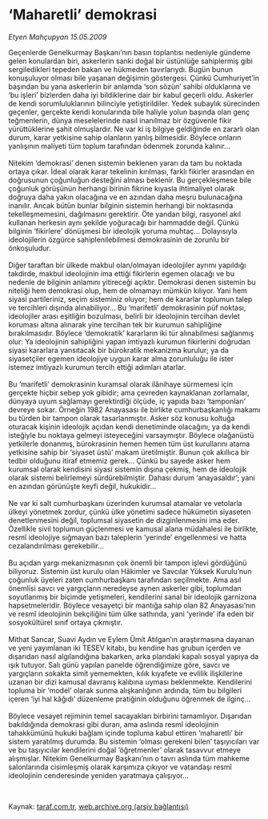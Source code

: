 # ‘Maharetli’ demokrasi

*Etyen Mahçupyan 15.05.2009*

<div class="taraf_structure_2col_1zq">
<div class="margen_n">



 <p>Geçenlerde Genelkurmay Başkanı’nın basın toplantısı nedeniyle gündeme gelen konulardan biri, askerlerin sanki doğal bir üstünlüğe sahiplermiş gibi sergiledikleri tepeden bakan ve hükmeden tavırlarıydı. Bugün bunun konuşuluyor olması bile yaşanan değişimin göstergesi. Çünkü Cumhuriyet’in başından bu yana askerlerin bir anlamda ‘son sözün’ sahibi olduklarına ve ‘bu işleri’ bizlerden daha iyi bildiklerine dair bir kabul geçerli oldu. Askerler de kendi sorumluluklarının bilinciyle yetiştirildiler. Yedek subaylık sürecinden geçenler, gerçekte kendi konularında bile haliyle yolun başında olan genç teğmenlerin, dünya meselelerinde nasıl inanılmaz bir özgüvenle fikir yürüttüklerine şahit olmuşlardır. Ne var ki iş bilgiye geldiğinde en zararlı olan durum, karar yetkisine sahip olanların yanlış bilmesidir. Böylece onların yanlışının maliyeti tüm toplum tarafından ödenmek zorunda kalınır... <br/><br/>Nitekim ‘demokrasi’ denen sistemin beklenen yararı da tam bu noktada ortaya çıkar. İdeal olarak karar tekelinin kırılması, farklı fikirler arasından en doğrusunun çoğunluğun desteğini alması beklenir. Bu gerçekleşmese bile çoğunluk görüşünün herhangi birinin fikrine kıyasla ihtimaliyet olarak doğruya daha yakın olacağına ve en azından daha meşru bulunacağına inanılır. Ancak bütün bunlar bilginin sistemin herhangi bir noktasında tekelleşmemesini, dağılmasını gerektirir. Öte yandan bilgi, rasyonel akıl kullanan herkesin aynı şekilde yoğuracağı bir hammadde değil. Çünkü bilginin ‘fikirlere’ dönüşmesi bir ideolojik yoruma muhtaç... Dolayısıyla ideolojilerin özgürce sahiplenilebilmesi demokrasinin de zorunlu bir önkoşuludur. <br/><br/>Diğer taraftan bir ülkede makbul olan/olmayan ideolojiler ayrımı yapıldığı takdirde, makbul ideolojinin ima ettiği fikirlerin egemen olacağı ve bu nedenle de bilginin anlamını yitireceği açıktır. Demokrasi denen sistemin bu niteliği hem demokrasi olup, hem de olmamayı mümkün kılıyor. Yani hem siyasi partileriniz, seçim sisteminiz oluyor; hem de kararlar toplumun talep ve tercihleri dışında alınabiliyor... Bu ‘marifetli’ demokrasinin püf noktası, ideolojiler arası eşitliğin bozulması, belirli bir ideolojinin tercihan devlet koruması altına alınarak yine tercihan tek bir kurumun sahipliğine bırakılmasıdır. Böylece ‘demokratik’ kararların iki tür alınabilmesi sağlanmış olur: Ya ideolojinin sahipliğini yapan imtiyazlı kurumun fikirlerini doğrudan siyasi kararlara yansıtacak bir bürokratik mekanizma kurulur; ya da siyasetçiler egemen ideolojiye uygun karar alma zorunluluğu ile ister istemez imtiyazlı kurumun tercih ettiği adımları atarlar. <br/><br/>Bu ‘marifetli’ demokrasinin kuramsal olarak ilânihaye sürmemesi için gerçekte hiçbir sebep yok gibidir; ama çevreden kaynaklanan zorlamalar, dünyaya uyum sağlamayı gerektirdiği ölçüde, iç yapıda bazı ‘tamponları’ devreye sokar. Örneğin 1982 Anayasası ile birlikte cumhurbaşkanlığı makamı bu türden bir tampon olarak tasarlanmıştır. Asker söz konusu koltuğa oturacak kişinin ideolojik açıdan kendi denetiminde olacağını, ya da kendi isteğiyle bu noktaya gelmeyi isteyeceğini varsaymıştır. Böylece olağanüstü yetkilerle donanmış, bürokrasinin hemen hemen tüm üst kurullarını atama yetkisine sahip bir ‘siyaset üstü’ makam üretilmiştir. Bunun çok akıllıca bir tedbir olduğunu itiraf etmemiz gerek... Çünkü bu sayede asker hem kurumsal olarak kendisini siyasi sistemin dışına çekmiş, hem de ideolojik olarak sistemi belirlemeyi sürdürebilmiştir. Dahası durum ‘anayasaldır’; yani en azından görünüşte keyfi değil, hukukidir... <br/><br/>Ne var ki salt cumhurbaşkanı üzerinden kurumsal atamalar ve vetolarla ülkeyi yönetmek zordur, çünkü ülke yönetimi sadece hükümetin siyaseten denetlenmesini değil, toplumsal siyasetin de dizginlenmesini ima eder. Özellikle sivil toplumun güçlenmesi ve kamusal alana müdahalesi ile birlikte, resmî ideolojiye sığmayan bazı taleplerin ‘yerinde’ engellenmesi ve hatta cezalandırılması gerekebilir... <br/><br/>Bu açıdan yargı mekanizmasının çok önemli bir tampon işlevi gördüğünü biliyoruz. Sistemin üst kurulu olan Hâkimler ve Savcılar Yüksek Kurulu’nun çoğunluk üyeleri zaten cumhurbaşkanı tarafından seçilmekte. Ama asıl önemlisi savcı ve yargıçların neredeyse aynen askerler gibi, toplumdan soyutlanmış bir biçimde yetişmeleri, kendilerini sanal bir ideolojik garnizona hapsetmeleridir. Böylece vesayetçi bir mantığa sahip olan 82 Anayasası’nın ve resmî ideolojinin bekçiliğini tüm ülke sathında, yani ‘yerinde’ ifa eden bir sosyokültürel sınıf ortaya çıkmıştır. <br/><br/>Mithat Sancar, Suavi Aydın ve Eylem Ümit Atılgan’ın araştırmasına dayanan ve yeni yayımlanan iki TESEV kitabı, bu kendine has grubun içerden ve dışarıdan nasıl algılandığına bakarken, arka plandaki kapalı sosyal yapıya da ışık tutuyor. Salı günü yapılan panelde öğrendiğimize göre, savcı ve yargıçların sokakta simit yememekten, kılık kıyafete ve evlilik ilişkilerine uzanan bir dizi kamusal davranış kalıbına uyması beklenmekte. Kendilerini topluma bir ‘model’ olarak sunma alışkanlığının ardında, tüm bu bilgileri içeren ‘iyi hal kâğıdı’ düzenleme pratiğinin olduğunu öğrenmek de ilginç... <br/><br/>Böylece vesayet rejiminin temel sacayakları birbirini tamamlıyor. Dışarıdan bakıldığında demokrasi gibi duran, ama aslında resmî ideolojinin tahakkümünü hukuki bağlam içinde topluma kabul ettiren ‘maharetli’ bir sistem yaratılmış durumda. Bu sistemin ‘olması gerekeni bilen’ taşıyıcıları var ve bu taşıyıcılar kendilerini doğal ‘öğretmenler’ olarak tasavvur etmeye alışmışlar. Nitekim Genelkurmay Başkanı’nın o tavrı aslında tüm mahkeme salonlarında cisimleşmiş olarak karşımıza çıkıyor ve vatandaşı resmî ideolojinin cenderesinde yeniden yaratmaya çalışıyor... </p>

<br/>


<div id="taraf_not">
</div>

</div>


</div>

Kaynak: [taraf.com.tr](http://www.taraf.com.tr:80/makale/5524.htm), [web.archive.org (arşiv bağlantısı)](http://web.archive.org/web/20090518200639/http://www.taraf.com.tr:80/makale/5524.htm)
